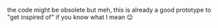 the code might be obsolete but meh, this is already a good prototype to "get inspired of" if you know what I mean 😉
